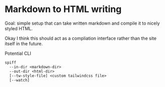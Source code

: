 # Markdown to HTML writing

Goal: simple setup that can take written markdown
and compile it to nicely styled HTML.

Okay I think this should act as a compliation interface rather than the site
itself in the future.

Potential CLI
```
spiff 
  --in-dir <markdown-dir> 
  --out-dir <html-dir>
  [--tw-style-file] <custom tailwindcss file>
  [--watch]
```
